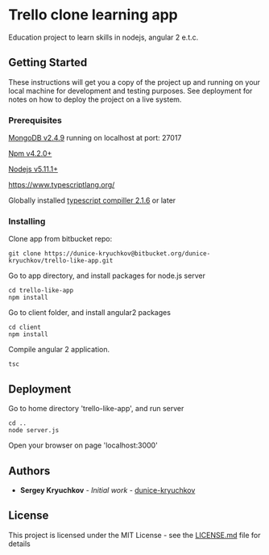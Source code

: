 # Trello clone learning app

Education project to learn skills in nodejs, angular 2 e.t.c.

## Getting Started

These instructions will get you a copy of the project up and running on your local machine for development and testing purposes.
See deployment for notes on how to deploy the project on a live system.

### Prerequisites

[MongoDB v2.4.9](https://docs.mongodb.com/manual/installation/) running on localhost at port: 27017

[Npm v4.2.0+](https://nodejs.org/en/download/package-manager/)

[Nodejs v5.11.1+](https://nodejs.org/en/download/package-manager/)

https://www.typescriptlang.org/

Globally installed [typescript compiller 2.1.6](https://www.typescriptlang.org/) or later


### Installing

Clone app from bitbucket repo:
```
git clone https://dunice-kryuchkov@bitbucket.org/dunice-kryuchkov/trello-like-app.git
```

Go to app directory, and install packages for node.js server

```
cd trello-like-app
npm install
```

Go to client folder, and install angular2 packages
```
cd client
npm install
```

Compile angular 2 application.

```
tsc
```

## Deployment

Go to home directory 'trello-like-app', and run server
```
cd ..
node server.js
```

Open your browser on page 'localhost:3000'


## Authors

* **Sergey Kryuchkov** - *Initial work* - [dunice-kryuchkov](https://bitbucket.org/dunice-kryuchkov/)

## License

This project is licensed under the MIT License - see the [LICENSE.md](LICENSE.md) file for details

